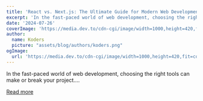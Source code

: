 ```yaml
---
title: 'React vs. Next.js: The Ultimate Guide for Modern Web Development in 2024'
excerpt: 'In the fast-paced world of web development, choosing the right tools can make or break your project....'
date: '2024-07-26'
coverImage: 'https://media.dev.to/cdn-cgi/image/width=1000,height=420,fit=cover,gravity=auto,format=auto/https%3A%2F%2Fdev-to-uploads.s3.amazonaws.com%2Fuploads%2Farticles%2Fpt5i0ykdb6mntlm47y0e.jpg'
author:
  name: Koders
  picture: "assets/blog/authors/koders.png"
ogImage:
  url: 'https://media.dev.to/cdn-cgi/image/width=1000,height=420,fit=cover,gravity=auto,format=auto/https%3A%2F%2Fdev-to-uploads.s3.amazonaws.com%2Fuploads%2Farticles%2Fpt5i0ykdb6mntlm47y0e.jpg'
---
```


In the fast-paced world of web development, choosing the right tools can make or break your project....

[Read more](https://dev.to/vyan/react-vs-nextjs-the-ultimate-guide-for-modern-web-development-in-2024-4j0k)
